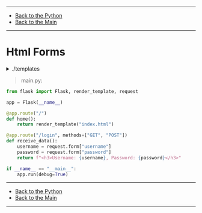 
---

- [Back to the Python](../python.md)
- [Back to the Main](../../../README.md)

---

# Html Forms

<details>
    <summary>./templates</summary>

> index.html:

```html
<!DOCTYPE html>
<html lang="en">
    <head>
        <meta charset="UTF-8">
        <title>HTML FORMS</title>
    </head>
    <body>
        <form action="{{ url_for('receive_data') }}" method="post">
            <label for="username">Username: </label>
            <input type="text" name="username" placeholder="username"/>
            <label for="password">Password: </label>
            <input type="text" name="password" placeholder="password"/>
            <input type="submit" name="submit" value="Ok"/>
        </form>
    </body>
</html>
```

</details>

> main.py:

```python
from flask import Flask, render_template, request

app = Flask(__name__)

@app.route("/")
def home():
    return render_template("index.html")

@app.route("/login", methods=["GET", "POST"])
def receive_data():
    username = request.form["username"]
    password = request.form["password"]
    return f"<h3>Username: {username}, Password: {password}</h3>"

if __name__ == "__main__":
    app.run(debug=True)
```

---

- [Back to the Python](../python.md)
- [Back to the Main](../../../README.md)

---